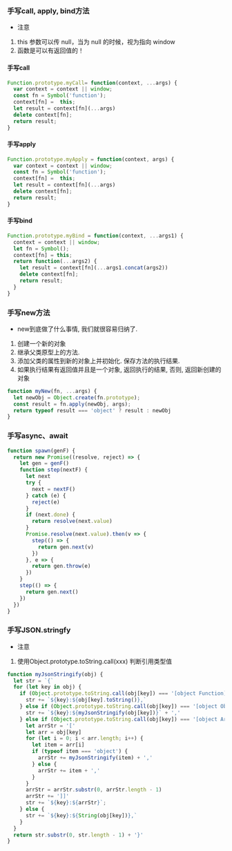 ### 手写call, apply, bind方法
- 注意
1. this 参数可以传 null，当为 null 的时候，视为指向 window
2. 函数是可以有返回值的！

#### 手写call
``` js
Function.prototype.myCall= function(context, ...args) {
  var context = context || window;
  const fn = Symbol('function');
  context[fn] =  this;
  let result = context[fn](...args)
  delete context[fn];
  return result;
}
```
#### 手写apply
```js
Function.prototype.myApply = function(context, args) {
  var context = context || window;
  const fn = Symbol('function');
  context[fn] =  this;
  let result = context[fn](...args)
  delete context[fn];
  return result;
}
```
#### 手写bind
```js
Function.prototype.myBind = function(context, ...args1) {
  context = context || window;
  let fn = Symbol();
  context[fn] = this;
  return function(...args2) {
    let result = context[fn](...args1.concat(args2))
    delete context[fn];
    return result;
  }
}
```

### 手写new方法
- new到底做了什么事情, 我们就很容易归纳了.
1. 创建一个新的对象
2. 继承父类原型上的方法.
3. 添加父类的属性到新的对象上并初始化. 保存方法的执行结果.
4. 如果执行结果有返回值并且是一个对象, 返回执行的结果, 否则, 返回新创建的对象
```js
function myNew(fn, ...args) {
  let newObj = Object.create(fn.prototype);
  const result = fn.apply(newObj, args);
  return typeof result === 'object' ? result : newObj
}
```

### 手写async、await
```js
function spawn(genF) {
  return new Promise((resolve, reject) => {
    let gen = genF()
    function step(nextF) {
      let next
      try {
        next = nextF()
      } catch (e) {
        reject(e)
      }
      if (next.done) {
        return resolve(next.value)
      }
      Promise.resolve(next.value).then(v => {
        step(() => {
          return gen.next(v)
        })
      }, e => {
        return gen.throw(e)
      })
    }
    step(() => {
      return gen.next()
    })
  }) 
}
```

### 手写JSON.stringfy
- 注意
1. 使用Object.prototype.toString.call(xxx) 判断引用类型值
```js
function myJsonStringify(obj) {
  let str = `{`
  for (let key in obj) {
    if (Object.prototype.toString.call(obj[key]) === '[object Function]') {
      str += `${key}:${obj[key].toString()},`
    } else if (Object.prototype.toString.call(obj[key]) === '[object Object]') {
      str += `${key}:${myJsonStringify(obj[key])}` + ','
    } else if (Object.prototype.toString.call(obj[key]) === '[object Array]') {
      let arrStr = '['
      let arr = obj[key]
      for (let i = 0; i < arr.length; i++) {
        let item = arr[i]
        if (typeof item === 'object') {
          arrStr += myJsonStringify(item) + ','
        } else {
          arrStr += item + ','
        }
      }
      arrStr = arrStr.substr(0, arrStr.length - 1)
      arrStr += ']]'
      str += `${key}:${arrStr}`;
    } else {
      str += `${key}:${String(obj[key])},`
    }
  }
  return str.substr(0, str.length - 1) + '}'
}
```